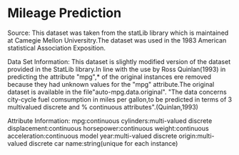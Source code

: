 # Mileage Prediction
Source:
This dataset was taken from the statLib library which is maintained at Camegie Mellon Universitry.The dataset was used in the 1983 American statistical Association Exposition.

Data Set Information:
This dataset is slightly modified version of the dataset provided in the StatLib library.In line with the use by Ross Quinlan(1993) in predicting the attribute "mpg",* of the original instances ere removed because they had unknown values for the "mpg" attribute.The original dataset is available in the file"auto-mpg.data.original".
"The data concerns city-cycle fuel comsumption in miles per gallon,to be predicted in terms of 3 multivalued discrete and % continuous attributes".(Quinlan,1993)

Attribute Information:
mpg:continuous
cylinders:multi-valued discrete
displacement:continuous
horsepower:continuous
weight:continuous
acceleration:continuous
model year:multi-valued discrete
origin:multi-valued discrete
car name:string(unique for each instance)
